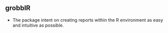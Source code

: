 ## grobblR
- The package intent on creating reports within the R environment as easy and intuitive as possible.
